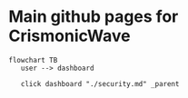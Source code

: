 # Main github pages for CrismonicWave

```mermaid
flowchart TB
   user --> dashboard

   click dashboard "./security.md" _parent
```
## 
